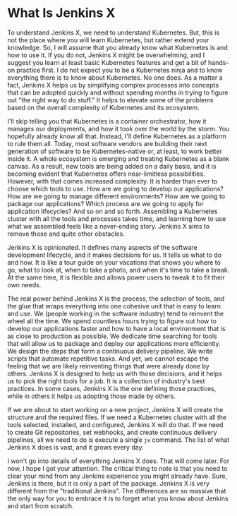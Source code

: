 # What Is Jenkins X

To understand Jenkins X, we need to understand Kubernetes. But, this is not the place where you will learn Kubernetes, but rather extend your knowledge. So, I will assume that you already know what Kubernetes is and how to use it. If you do not, Jenkins X might be overwhelming, and I suggest you learn at least basic Kubernetes features and get a bit of hands-on practice first. I do not expect you to be a Kubernetes ninja and to know everything there is to know about Kubernetes. No one does. As a matter a fact, Jenkins X helps us by simplifying complex processes into concepts that can be adopted quickly and without spending months in trying to figure out "the right way to do stuff." It helps to elevate some of the problems based on the overall complexity of Kubernetes and its ecosystem.

I'll skip telling you that Kubernetes is a container orchestrator, how it manages our deployments, and how it took over the world by the storm. You hopefully already know all that. Instead, I'll define Kubernetes as a platform to rule them all. Today, most software vendors are building their next generation of software to be Kubernetes-native or, at least, to work better inside it. A whole ecosystem is emerging and treating Kubernetes as a blank canvas. As a result, new tools are being added on a daily basis, and it is becoming evident that Kubernetes offers near-limitless possibilities. However, with that comes increased complexity. It is harder than ever to choose which tools to use. How are we going to develop our applications? How are we going to manage different environments? How are we going to package our applications? Which process are we going to apply for application lifecycles? And so on and so forth. Assembling a Kubernetes cluster with all the tools and processes takes time, and learning how to use what we assembled feels like a never-ending story. Jenkins X aims to remove those and quite other obstacles.

Jenkins X is opinionated. It defines many aspects of the software development lifecycle, and it makes decisions for us. It tells us what to do and how. It is like a tour guide on your vacations that shows you where to go, what to look at, when to take a photo, and when it's time to take a break. At the same time, it is flexible and allows power users to tweak it to fit their own needs.

The real power behind Jenkins X is the process, the selection of tools, and the glue that wraps everything into one cohesive unit that is easy to learn and use. We (people working in the software industry) tend to reinvent the wheel all the time. We spend countless hours trying to figure out how to develop our applications faster and how to have a local environment that is as close to production as possible. We dedicate time searching for tools that will allow us to package and deploy our applications more efficiently. We design the steps that form a continuous delivery pipeline. We write scripts that automate repetitive tasks. And yet, we cannot escape the feeling that we are likely reinventing things that were already done by others. Jenkins X is designed to help us with those decisions, and it helps us to pick the right tools for a job. It is a collection of industry's best practices. In some cases, Jenkins X is the one defining those practices, while in others it helps us adopting those made by others.

If we are about to start working on a new project, Jenkins X will create the structure and the required files. If we need a Kubernetes cluster with all the tools selected, installed, and configured, Jenkins X will do that. If we need to create Git repositories, set webhooks, and create continuous delivery pipelines, all we need to do is execute a single `jx` command. The list of what Jenkins X does is vast, and it grows every day.

I won't go into details of everything Jenkins X does. That will come later. For now, I hope I got your attention. The critical thing to note is that you need to clear your mind from any Jenkins experience you might already have. Sure, Jenkins is there, but it is only a part of the package. Jenkins X is very different from the "traditional Jenkins". The differences are so massive that the only way for you to embrace it is to forget what you know about Jenkins and start from scratch.